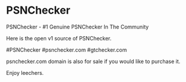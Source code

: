 # PSNChecker
PSNChecker - #1 Genuine PSNChecker In The Community

Here is the open v1 source of PSNChecker.

#PSNChecker
#psnchecker.com
#gtchecker.com

psnchecker.com domain is also for sale if you would like to purchase it.

Enjoy leechers.

